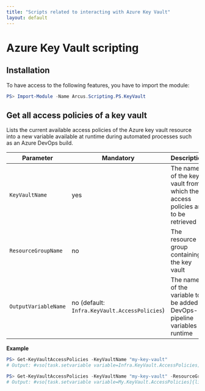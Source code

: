 ```yaml
---
title: "Scripts related to interacting with Azure Key Vault"
layout: default
---
```


# Azure Key Vault scripting

## Installation

To have access to the following features, you have to import the module:

```powershell
PS> Import-Module -Name Arcus.Scripting.PS.KeyVault
```

## Get all access policies of a key vault

Lists the current available access policies of the Azure key vault resource into a new variable available at runtime during automated processes such as an Azure DevOps build.

| Parameter            | Mandatory                                     | Description                                                                  |
| -------------------- | --------------------------------------------- | ---------------------------------------------------------------------------- |
| `KeyVaultName`       | yes                                           | The name of the key vault from which the access policies are to be retrieved |
| `ResourceGroupName`  | no                                            | The resource group containing the key vault                                  |
| `OutputVariableName` | no (default: `Infra.KeyVault.AccessPolicies`) | The name of the variable to be added to DevOps-pipeline variables at runtime |

**Example**

```powershell
PS> Get-KeyVaultAccessPolicies -KeyVaultName "my-key-vault"
# Output: #vso[task.setvariable variable=Infra.KeyVault.AccessPolicies]{list: [{tenantId: ...,permissions: ...}]}
```

```powershell
PS> Get-KeyVaultAccessPolicies -KeyVaultName "my-key-vault" -ResourceGroupName "my-resouce-group" -OutputVariableName "My.KeyVault.AccessPolicies"
# Output: #vso[task.setvariable variable=My.KeyVault.AccessPolicies]{list: [{tenantId: ...,permissions: ...}]}
```

